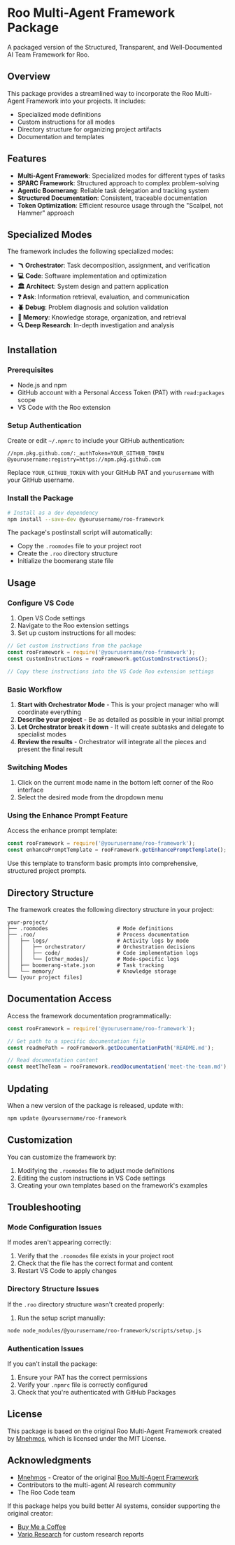 # Roo Multi-Agent Framework Package

A packaged version of the Structured, Transparent, and Well-Documented AI Team Framework for Roo.

## Overview

This package provides a streamlined way to incorporate the Roo Multi-Agent Framework into your projects. It includes:

- Specialized mode definitions
- Custom instructions for all modes
- Directory structure for organizing project artifacts
- Documentation and templates

## Features

- **Multi-Agent Framework**: Specialized modes for different types of tasks
- **SPARC Framework**: Structured approach to complex problem-solving
- **Agentic Boomerang**: Reliable task delegation and tracking system
- **Structured Documentation**: Consistent, traceable documentation
- **Token Optimization**: Efficient resource usage through the "Scalpel, not Hammer" approach

## Specialized Modes

The framework includes the following specialized modes:

- **🪃 Orchestrator**: Task decomposition, assignment, and verification
- **💻 Code**: Software implementation and optimization
- **🏛️ Architect**: System design and pattern application
- **❓ Ask**: Information retrieval, evaluation, and communication
- **🪲 Debug**: Problem diagnosis and solution validation
- **💾 Memory**: Knowledge storage, organization, and retrieval
- **🔍 Deep Research**: In-depth investigation and analysis

## Installation

### Prerequisites

- Node.js and npm
- GitHub account with a Personal Access Token (PAT) with `read:packages` scope
- VS Code with the Roo extension

### Setup Authentication

Create or edit `~/.npmrc` to include your GitHub authentication:

```
//npm.pkg.github.com/:_authToken=YOUR_GITHUB_TOKEN
@yourusername:registry=https://npm.pkg.github.com
```

Replace `YOUR_GITHUB_TOKEN` with your GitHub PAT and `yourusername` with your GitHub username.

### Install the Package

```bash
# Install as a dev dependency
npm install --save-dev @yourusername/roo-framework
```

The package's postinstall script will automatically:
- Copy the `.roomodes` file to your project root
- Create the `.roo` directory structure
- Initialize the boomerang state file

## Usage

### Configure VS Code

1. Open VS Code settings
2. Navigate to the Roo extension settings
3. Set up custom instructions for all modes:

```javascript
// Get custom instructions from the package
const rooFramework = require('@yourusername/roo-framework');
const customInstructions = rooFramework.getCustomInstructions();

// Copy these instructions into the VS Code Roo extension settings
```

### Basic Workflow

1. **Start with Orchestrator Mode** - This is your project manager who will coordinate everything
2. **Describe your project** - Be as detailed as possible in your initial prompt
3. **Let Orchestrator break it down** - It will create subtasks and delegate to specialist modes
4. **Review the results** - Orchestrator will integrate all the pieces and present the final result

### Switching Modes

1. Click on the current mode name in the bottom left corner of the Roo interface
2. Select the desired mode from the dropdown menu

### Using the Enhance Prompt Feature

Access the enhance prompt template:

```javascript
const rooFramework = require('@yourusername/roo-framework');
const enhancePromptTemplate = rooFramework.getEnhancePromptTemplate();
```

Use this template to transform basic prompts into comprehensive, structured project prompts.

## Directory Structure

The framework creates the following directory structure in your project:

```
your-project/
├── .roomodes                      # Mode definitions
├── .roo/                          # Process documentation
│   ├── logs/                      # Activity logs by mode
│   │   ├── orchestrator/          # Orchestration decisions
│   │   ├── code/                  # Code implementation logs
│   │   └── [other_modes]/         # Mode-specific logs
│   ├── boomerang-state.json       # Task tracking
│   └── memory/                    # Knowledge storage
└── [your project files]
```

## Documentation Access

Access the framework documentation programmatically:

```javascript
const rooFramework = require('@yourusername/roo-framework');

// Get path to a specific documentation file
const readmePath = rooFramework.getDocumentationPath('README.md');

// Read documentation content
const meetTheTeam = rooFramework.readDocumentation('meet-the-team.md');
```

## Updating

When a new version of the package is released, update with:

```bash
npm update @yourusername/roo-framework
```

## Customization

You can customize the framework by:

1. Modifying the `.roomodes` file to adjust mode definitions
2. Editing the custom instructions in VS Code settings
3. Creating your own templates based on the framework's examples

## Troubleshooting

### Mode Configuration Issues

If modes aren't appearing correctly:
1. Verify that the `.roomodes` file exists in your project root
2. Check that the file has the correct format and content
3. Restart VS Code to apply changes

### Directory Structure Issues

If the `.roo` directory structure wasn't created properly:
1. Run the setup script manually:

```bash
node node_modules/@yourusername/roo-framework/scripts/setup.js
```

### Authentication Issues

If you can't install the package:
1. Ensure your PAT has the correct permissions
2. Verify your `.npmrc` file is correctly configured
3. Check that you're authenticated with GitHub Packages

## License

This package is based on the original Roo Multi-Agent Framework created by [Mnehmos](https://github.com/Mnehmos), which is licensed under the MIT License.

## Acknowledgments

- [Mnehmos](https://github.com/Mnehmos) - Creator of the original [Roo Multi-Agent Framework](https://github.com/Mnehmos/The-Ultimate-Roo-Code-Hack-Building-a-Structured-Transparent-and-Well-Documented-AI-Team)
- Contributors to the multi-agent AI research community
- The Roo Code team

If this package helps you build better AI systems, consider supporting the original creator:
- [Buy Me a Coffee](https://buymeacoffee.com/mnehmos)
- [Vario Research](https://mnehmos.github.io/VarioResearch/) for custom research reports